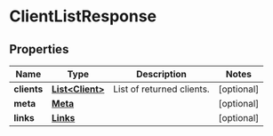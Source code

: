 

# ClientListResponse

## Properties

Name | Type | Description | Notes
------------ | ------------- | ------------- | -------------
**clients** | [**List&lt;Client&gt;**](Client.md) | List of returned clients. |  [optional]
**meta** | [**Meta**](Meta.md) |  |  [optional]
**links** | [**Links**](Links.md) |  |  [optional]



